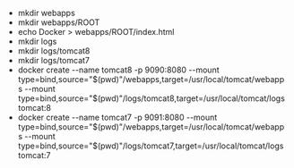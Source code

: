 * mkdir webapps
* mkdir webapps/ROOT
* echo Docker > webapps/ROOT/index.html
* mkdir logs
* mkdir logs/tomcat8
* mkdir logs/tomcat7
* docker create --name tomcat8 -p 9090:8080 --mount type=bind,source="$(pwd)"/webapps,target=/usr/local/tomcat/webapps --mount type=bind,source="$(pwd)"/logs/tomcat8,target=/usr/local/tomcat/logs tomcat:8
* docker create --name tomcat7 -p 9091:8080 --mount type=bind,source="$(pwd)"/webapps,target=/usr/local/tomcat/webapps --mount type=bind,source="$(pwd)"/logs/tomcat7,target=/usr/local/tomcat/logs tomcat:7

